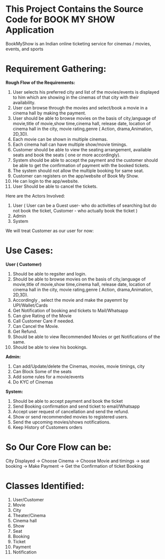 This Project Contains the Source Code for BOOK MY SHOW Application
============================================================================

BookMyShow is an Indian online ticketing service for cinemas / movies, events, and sports

Requirement Gathering:
=====================================

**Rough Flow of the Requirements:**

1. User selects his preferred city and list of the movies/events is displayed to him which are showing  in the cinemas of that city with their availability.
2. User can browse through the movies and select/book  a movie in a cinema hall by making the payment.
3. User should be able to browse movies on the basis of city,language of movie,title of movie,show time,cinema hall, release date, location of cinema hall in the city, movie rating,genre ( Action,
drama,Animation, 2D,3D).
4. Each movie can be shown in multiple cinemas.
5. Each cinema hall can have multiple show/movie timings. 
6. Customer should be able to view the seating arrangement, available seats and book the seats ( one or more accordingly).
7. System should be able to accept the payment and the customer should be able to get the confirmation of payment with the booked tickets.
8. The system should not allow the multiple booking for same seat.
9. Customer can registers on the app/website of Book My Show. 
10. He can login to the app/website.
11. User Should be able to cancel the tickets.


Here are the Actors Involved:
1. User ( User can be a Guest user- who do activities of searching but do not book the ticket, Customer - who actually book the ticket )
2. Admin
3. System

We will treat Customer as our user for now: 


Use Cases:
=====================

**User ( Customer)**
1. Should be able to regsiter and login.
2. Should be able to browse movies on the basis of city,language of movie,title of movie,show time,cinema hall, release date, location of cinema hall in the city, movie rating,genre ( Action,
drama,Animation, 2D,3D).
3. Accordingly , select the movie and  make the payemnt by UPI/Wallet/Cards
4. Get Notification of booking and tickets to Mail/Whatsapp
5. Can give Rating of the Movie
7. Call Customer Care if needed.
6. Can Cancel the Movie.
7. Get Refund.
8. Should be able to view Recommended Movies or get Notifications of  the same.
9. Should be able to view his bookings.


**Admin:**
1. Can add/Update/delete the Cinemas, movies, movie timings, city
2. Can Block Some of the seats 
3. Add some rules for a movie/events
4. Do KYC of Cinemas


**System:**
1. Should be able to accept payment and book the ticket
2. Send Booking confirmation and send ticket to email/Whatsapp
3. Accept user request of cancellation and send the refund.
4. Show or send recommended movies to registered users.
5. Send the upcoming movies/shows notifications.
6. Keep History of Customers orders




So Our Core Flow can be:
================================

City Displayed ->  Choose Cinema -> Choose Movie and timings -> seat booking -> Make Payment -> Get the Confirmation of ticket Booking


Classes Identified:
==========================
1. User/Customer
2. Movie
3. City
4. Theater/Cinema
5. Cinema hall
6. Show
7. Seat
8. Booking
9. Ticket
10. Payment
11. Notification
